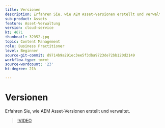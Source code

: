 ```yaml
---
title: Versionen
description: Erfahren Sie, wie AEM Asset-Versionen erstellt und verwaltet.
sub-product: Assets
feature: Asset-Verwaltung
version: cloud-service
kt: 4671
thumbnail: 32052.jpg
topic: Content Management
role: Business Practitioner
level: Beginner
source-git-commit: d9714b9a291ec3ee5f3dba9723de72bb120d2149
workflow-type: tm+mt
source-wordcount: '23'
ht-degree: 21%

---
```



# Versionen

Erfahren Sie, wie AEM Asset-Versionen erstellt und verwaltet.

>[!VIDEO](https://video.tv.adobe.com/v/32052/?quality=12&learn=on&hidetitle=true)
